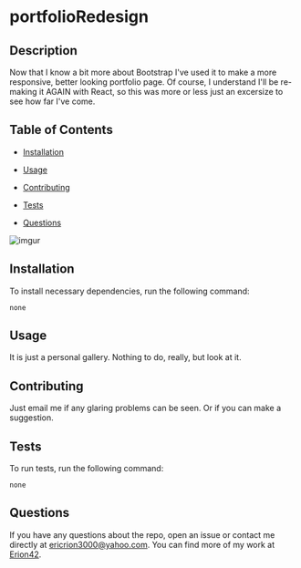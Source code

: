 # portfolioRedesign


## Description

Now that I know a bit more about Bootstrap I've used it to make a more responsive, better looking portfolio page. Of course, I understand I'll be re-making it AGAIN with React, so this was more or less just an excersize to see how far I've come.

## Table of Contents 

* [Installation](#installation)

* [Usage](#usage)

* [Contributing](#contributing)

* [Tests](#tests)

* [Questions](#questions)

![imgur](https://i.imgur.com/ELiCHvT.png)


## Installation

To install necessary dependencies, run the following command:

```
none
```

## Usage

It is just a personal gallery. Nothing to do, really, but look at it.


  
## Contributing

Just email me if any glaring problems can be seen. Or if you can make a suggestion.

## Tests

To run tests, run the following command:

```
none
```

## Questions

If you have any questions about the repo, open an issue or contact me directly at ericrion3000@yahoo.com. You can find more of my work at [Erion42](https://github.com/Erion42/).

